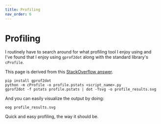 ```yaml
---
title: Profiling
nav_order: 6
---
```


# Profiling

I routinely have to search around for what profiling tool I enjoy using and I've found that I enjoy using `gprof2dot` along with the standard library's `cProfile`.

This page is derived from this [StackOverflow answer](https://stackoverflow.com/a/7693928/12526968).

```
pip install gprof2dot
python -m cProfile -o profile.pstats <script_name>.py
gprof2dot -f pstats profile.pstats | dot -Tsvg -o profile_results.svg
```

And you can easily visualize the output by doing:

```
eog profile_results.svg
```

Quick and easy profiling, the way it should be.
